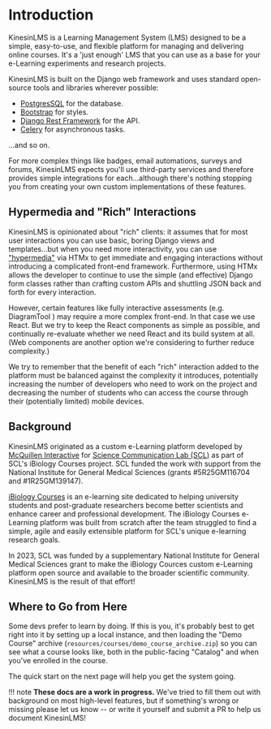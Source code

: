 # Introduction

KinesinLMS is a Learning Management System (LMS) designed to be a simple, easy-to-use, and flexible platform for
managing and delivering online courses. It's a 'just enough' LMS that you can use as a base for your e-Learning
experiments and research projects.

KinesinLMS is built on the Django web framework and uses standard open-source tools and libraries wherever
possible:

- [PostgresSQL](https://www.postgresql.org/) for the database.
- [Bootstrap](https://getbootstrap.com/) for styles.
- [Django Rest Framework](https://www.django-rest-framework.org/) for the API.
- [Celery](https://docs.celeryq.dev/) for asynchronous tasks.

...and so on.

For more complex things like badges, email automations, surveys and forums, KinesinLMS expects you'll use third-party
services and therefore provides simple integrations for each...although there's nothing stopping you from creating your
own custom implementations of these features.

## Hypermedia and "Rich" Interactions

KinesinLMS is opinionated about "rich" clients: it assumes that for most user interactions you can use basic, boring
Django views and templates...but when you need more interactivity, you can use ["hypermedia"](https://hypermedia.systems/) via HTMx to get immediate and engaging interactions without introducing a complicated front-end framework. Furthermore, using HTMx allows the developer to continue to use the simple (and effective) Django form classes rather than crafting custom APIs and shuttling JSON back and forth for every interaction.

However, certain features like fully interactive assessments (e.g. DiagramTool ) may require a more complex
front-end. In that case we use React. But we try to keep the React components as simple as possible, and continually
re-evaluate whether we need React and its build system at all. (Web components are another option we're considering to
further reduce complexity.)

We try to remember that the benefit of each "rich" interaction added to the platform must be balanced against the
complexity it introduces, potentially increasing the number of developers who need to work on the project and decreasing
the number of students who can access the course through their (potentially limited) mobile devices.

## Background

KinesinLMS originated as a custom e-Learning platform developed
by [McQuillen Interactive](https://www.mcquilleninterative.com)
for [Science Communication Lab (SCL)](https://www.sciencecommunicationlab.org/) as part of SCL's iBiology Courses project.
SCL funded the work with support from the National Institute for General Medical Sciences (grants #5R25GM116704 and #1R25GM139147).

[iBiology Courses](https://courses.ibiology.org) is an e-learning site dedicated to helping university students and
post-graduate researchers become better scientists and enhance career and professional development. The iBiology Courses
e-Learning platform was built from scratch after the team struggled to find a simple, agile and easily extensible
platform for SCL's unique e-learning research goals.

In 2023, SCL was funded by a supplementary  National Institute for General Medical Sciences grant to make the
iBiology Cources custom e-Learning platform open source and available to the broader scientific community.
KinesinLMS is the result of that effort!

## Where to Go from Here

Some devs prefer to learn by doing. If this is you, it's probably best to get right into it by setting up a
local instance, and then loading the "Demo Course" archive (<code>resources/courses/demo_course_archive.zip</code>)
so you can see what a course looks like, both in the public-facing "Catalog" and when you've enrolled in the course.

The quick start on the next page will help you get the system going.

!!! note
    **These docs are a work in progress.** We've tried to fill them out with background on most high-level features,
    but if something's wrong or missing please let us know -- or write it yourself and submit a PR to help us document KinesinLMS!
